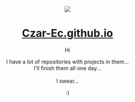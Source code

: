 <div style="width:100%" align="center">

  ![](https://github.com/czar-ec.png?size=300)

</div>
<div align="center">

  # [Czar-Ec.github.io](https://czar-ec.github.io/)

</div>
<div align="center">

  Hi

  I have a lot of repositories with projects in them...</br>
  I'll finish them all one day...</br></br>
  I swear...

  :)

</div>
